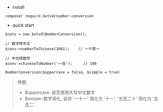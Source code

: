 - install
```
composer require bvtvd/number-conversion
```

- quick start
```
$conv = new bvtvd\NumberConversion();

// 数字转中文
$conv->numberToChinese(1001);    // 一千零一

// 中文转数字
$conv->chineseToNumber('一百');     // 100

```

```
NumberConversion($uppercase = false, $simple = true)
```
> 参数:  
> - $uppercase: 是否使用大写中文数字
> - $simple: 数字简化, 会将 '一十一' 简化为 '十一', '五百二十' 简化为 '五百二'


